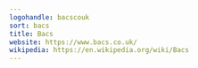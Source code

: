 ```yaml
---
logohandle: bacscouk
sort: bacs
title: Bacs
website: https://www.bacs.co.uk/
wikipedia: https://en.wikipedia.org/wiki/Bacs
---
```


